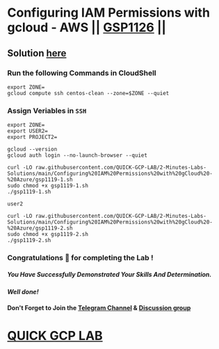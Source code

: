# Configuring IAM Permissions with gcloud - AWS || [GSP1126](https://www.cloudskillsboost.google/focuses/60386?parent=catalog) ||

## Solution [here](https://youtu.be/KR1dpJvDv4o)

### Run the following Commands in CloudShell

```
export ZONE=
gcloud compute ssh centos-clean --zone=$ZONE --quiet
```
### Assign Veriables in `SSH`
```
export ZONE=
export USER2=
export PROJECT2=
```
```
gcloud --version
gcloud auth login --no-launch-browser --quiet
```
```
curl -LO raw.githubusercontent.com/QUICK-GCP-LAB/2-Minutes-Labs-Solutions/main/Configuring%20IAM%20Permissions%20with%20gCloud%20-%20Azure/gsp1119-1.sh
sudo chmod +x gsp1119-1.sh
./gsp1119-1.sh
```
```
user2
```
```
curl -LO raw.githubusercontent.com/QUICK-GCP-LAB/2-Minutes-Labs-Solutions/main/Configuring%20IAM%20Permissions%20with%20gCloud%20-%20Azure/gsp1119-2.sh
sudo chmod +x gsp1119-2.sh
./gsp1119-2.sh
```


### Congratulations 🎉 for completing the Lab !

##### *You Have Successfully Demonstrated Your Skills And Determination.*

#### *Well done!*

#### Don't Forget to Join the [Telegram Channel](https://t.me/QuickGcpLab) & [Discussion group](https://t.me/QuickGcpLabChats)

# [QUICK GCP LAB](https://www.youtube.com/@quickgcplab)
